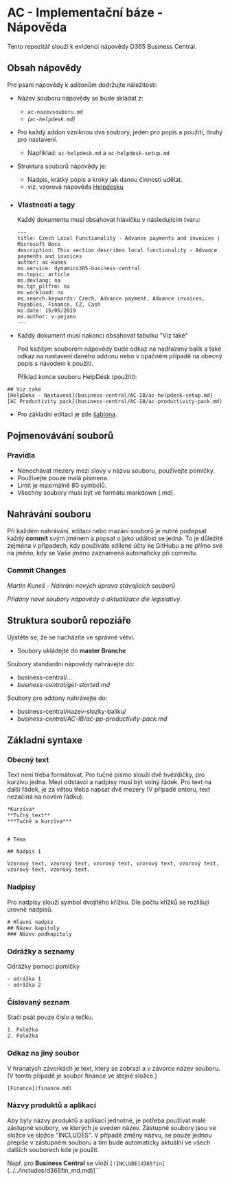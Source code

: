 # AC - Implementační báze - Nápověda

Tento repozitář slouží k evidenci nápovědy D365 Business Central.

## Obsah nápovědy

Pro psaní nápovědy k addonům dodržujte náležitosti:

 - Název souboru nápovědy se bude skládat z:
   - ```ac-nazevsouboru.md```
   - *(```ac-helpdesk.md```)*
 - Pro každý addon vzniknou dva soubory, jeden pro popis a použití, druhý pro nastavení.
   - Například: ```ac-helpdesk.md``` a ```ac-helpdesk-setup.md```
 - Struktura souborů nápovědy je:
   - Nadpis, krátký popis a kroky jak danou činnosti udělat.
   - viz. vzorová nápověda [Helpdesku](business-central/AC-IB/ac-pp-helpdesk.md)
 - ### Vlastnosti a tagy
    Každý dokumentu musí obsahovat hlavičku v následujícím tvaru:

    ```
    ---
    title: Czech Local Functionality - Advance payments and invoices | Microsoft Docs
    description: This section describes local functionality - Advance payments and invoices
    author: ac-kunes
    ms.service: dynamics365-business-central
    ms.topic: article
    ms.devlang: na
    ms.tgt_pltfrm: na
    ms.workload: na
    ms.search.keywords: Czech, Advance payment, Advance invoices, Payables, Finance, CZ, Cash
    ms.date: 15/05/2019
    ms.author: v-pejano
    ---
    ```
- Každý dokument musí nakonci obsahovat tabulku "Viz také"

    Pod každým souborem nápovědy bude odkaz na nadřazený balík a také odkaz na nastavení daného addonu nebo v opačném případě na obecný popis s návodem k použití.


    Příklad konce souboru HelpDesk (použití):


```
## Viz také
[HelpDeks - Nastavení](business-central/AC-IB/ac-helpdesk-setup.md)  
[AC Productivity pack](business-central/AC-IB/ac-productivity-pack.md)
```

- Pro základní editaci je zde [šablona](template.md).



## Pojmenovávání souborů

### Pravidla
- Nenechávat mezery mezi slovy v názvu souboru, používejte pomlčky.
- Používejte pouze malá písmena.
- Limit je maximálně 80 symbolů.
- Všechny soubory musí být ve formátu markdown (.md).



## Nahrávání souboru
Při každém nahrávání, editaci nebo mazání souborů je nutné podepsat každý **commit** svým jménem a popsat o jako událost se jedná. To je důležité zejména v případech, kdy používáte sdílené účty ke GitHubu a ne přímo své na jméno, kdy se Vaše jméno zaznamená automaticky při commitu.

  ### Commit Changes

  *Martin Kuneš - Náhrání nových úprava stávajících souborů*

  *Přidány nové soubory nápovědy a aktualizace dle legislativy*.

## Struktura souborů repoziáře

Ujistěte se, že se nacházíte ve správné větvi.
  - Soubory ukládejte do **master Branche**

Soubory standardní nápovědy nahrávejte do:
 - business-central/...
 - *business-central/get-started.md*

Soubory pro addony nahrávejte do:

 - business-central/nazev-slozky-baliku/
 - *business-central/AC-IB/ac-pp-productivity-pack.md*

## Základní syntaxe

### Obecný text

Text není třeba formátovat. Pro tučné písmo slouží dvě hvězdičky, pro kurzívu jedna. Mezi odstavci a nadpisy musí být volný řádek. Pro text na další řádek, je za větou třeba napsat dvě mezery (V případě enteru, text nezačíná na novém řádku).

```
*Kurzíva*
**Tučný text**
***Tučně a kurzíva***


# Téma

## Nadpis 1

Vzorový text, vzorový text, vzorový text, vzorový text, vzorový text, vzorový text, vzorový text.
```

### Nadpisy

Pro nadpisy slouží symbol dvojítého křížku. Dle počtu křížků se rozlišuji úrovně nadpisů. 

```
# Hlavní nadpis
## Název kapitoly
### Název podkapitoly
```


### Odrážky a seznamy

Odrážky pomocí pomlčky

  ```
  - odrážka 1
  - odrážka 2
  ```
### Číslovaný seznam

Stačí psát pouze číslo a tečku.

```
1. Položka
2. Položka
```

### Odkaz na jiný soubor

V hranatých závorkách je text, který se zobrazí a v závorce název souboru. (V tomto případě je soubor finance ve stejné složce.)

```
[Finance](finance.md)
```

### Názvy produktů a aplikací

Aby byly názvy produktů a aplikací jednotné, je potřeba používat malé zástupné soubory, ve kterých je uveden název. Zástupné soubory jsou ve složce  ve složce "INCLUDES". V případě změny názvu, se pouze jednou přepíše v zástupném souboru a tím bude automaticky aktuální ve všech dalších souborech kde je použit. 

Např. pro **Business Central** se vloží ```[!INCLUDE[d365fin]```(../../includes/d365fin_md.md)]```  

